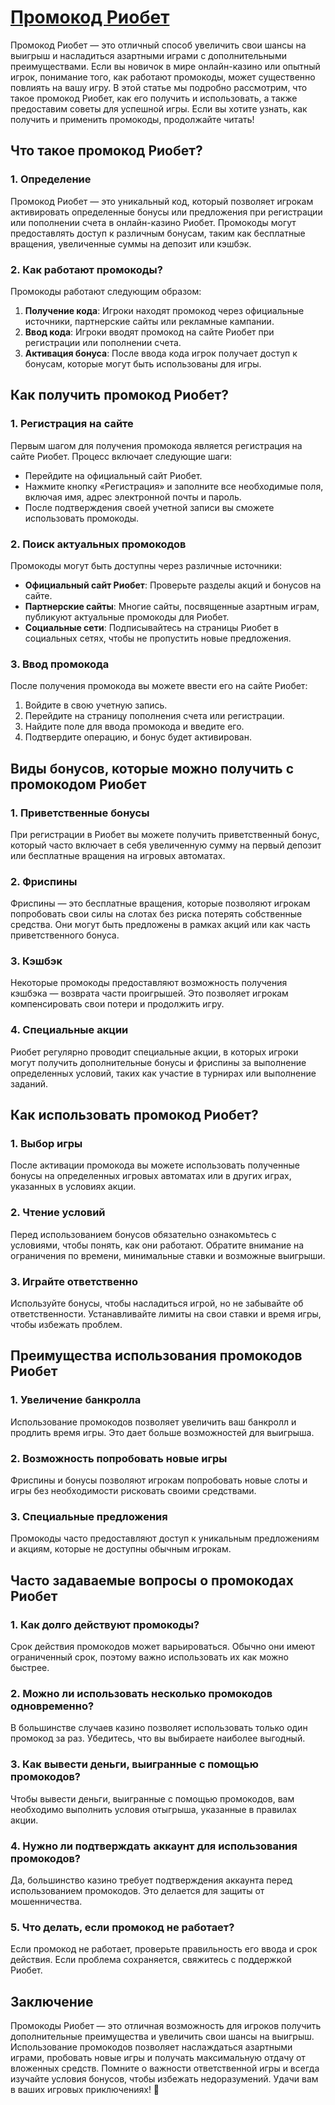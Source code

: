 # [Промокод Риобет](https://brandplay.link/TnjsxFvH)

Промокод Риобет — это отличный способ увеличить свои шансы на выигрыш и насладиться азартными играми с дополнительными преимуществами. Если вы новичок в мире онлайн-казино или опытный игрок, понимание того, как работают промокоды, может существенно повлиять на вашу игру. В этой статье мы подробно рассмотрим, что такое промокод Риобет, как его получить и использовать, а также предоставим советы для успешной игры. Если вы хотите узнать, как получить и применить промокоды, продолжайте читать!

## Что такое промокод Риобет?

### 1. Определение

Промокод Риобет — это уникальный код, который позволяет игрокам активировать определенные бонусы или предложения при регистрации или пополнении счета в онлайн-казино Риобет. Промокоды могут предоставлять доступ к различным бонусам, таким как бесплатные вращения, увеличенные суммы на депозит или кэшбэк.

### 2. Как работают промокоды?

Промокоды работают следующим образом:

1. **Получение кода**: Игроки находят промокод через официальные источники, партнерские сайты или рекламные кампании.
2. **Ввод кода**: Игроки вводят промокод на сайте Риобет при регистрации или пополнении счета.
3. **Активация бонуса**: После ввода кода игрок получает доступ к бонусам, которые могут быть использованы для игры.

## Как получить промокод Риобет?

### 1. Регистрация на сайте

Первым шагом для получения промокода является регистрация на сайте Риобет. Процесс включает следующие шаги:

* Перейдите на официальный сайт Риобет.
* Нажмите кнопку «Регистрация» и заполните все необходимые поля, включая имя, адрес электронной почты и пароль.
* После подтверждения своей учетной записи вы сможете использовать промокоды.

### 2. Поиск актуальных промокодов

Промокоды могут быть доступны через различные источники:

* **Официальный сайт Риобет**: Проверьте разделы акций и бонусов на сайте.
* **Партнерские сайты**: Многие сайты, посвященные азартным играм, публикуют актуальные промокоды для Риобет.
* **Социальные сети**: Подписывайтесь на страницы Риобет в социальных сетях, чтобы не пропустить новые предложения.

### 3. Ввод промокода

После получения промокода вы можете ввести его на сайте Риобет:

1. Войдите в свою учетную запись.
2. Перейдите на страницу пополнения счета или регистрации.
3. Найдите поле для ввода промокода и введите его.
4. Подтвердите операцию, и бонус будет активирован.

## Виды бонусов, которые можно получить с промокодом Риобет

### 1. Приветственные бонусы

При регистрации в Риобет вы можете получить приветственный бонус, который часто включает в себя увеличенную сумму на первый депозит или бесплатные вращения на игровых автоматах.

### 2. Фриспины

Фриспины — это бесплатные вращения, которые позволяют игрокам попробовать свои силы на слотах без риска потерять собственные средства. Они могут быть предложены в рамках акций или как часть приветственного бонуса.

### 3. Кэшбэк

Некоторые промокоды предоставляют возможность получения кэшбэка — возврата части проигрышей. Это позволяет игрокам компенсировать свои потери и продолжить игру.

### 4. Специальные акции

Риобет регулярно проводит специальные акции, в которых игроки могут получить дополнительные бонусы и фриспины за выполнение определенных условий, таких как участие в турнирах или выполнение заданий.

## Как использовать промокод Риобет?

### 1. Выбор игры

После активации промокода вы можете использовать полученные бонусы на определенных игровых автоматах или в других играх, указанных в условиях акции.

### 2. Чтение условий

Перед использованием бонусов обязательно ознакомьтесь с условиями, чтобы понять, как они работают. Обратите внимание на ограничения по времени, минимальные ставки и возможные выигрыши.

### 3. Играйте ответственно

Используйте бонусы, чтобы насладиться игрой, но не забывайте об ответственности. Устанавливайте лимиты на свои ставки и время игры, чтобы избежать проблем.

## Преимущества использования промокодов Риобет

### 1. Увеличение банкролла

Использование промокодов позволяет увеличить ваш банкролл и продлить время игры. Это дает больше возможностей для выигрыша.

### 2. Возможность попробовать новые игры

Фриспины и бонусы позволяют игрокам попробовать новые слоты и игры без необходимости рисковать своими средствами.

### 3. Специальные предложения

Промокоды часто предоставляют доступ к уникальным предложениям и акциям, которые не доступны обычным игрокам.

## Часто задаваемые вопросы о промокодах Риобет

### 1. Как долго действуют промокоды?

Срок действия промокодов может варьироваться. Обычно они имеют ограниченный срок, поэтому важно использовать их как можно быстрее.

### 2. Можно ли использовать несколько промокодов одновременно?

В большинстве случаев казино позволяет использовать только один промокод за раз. Убедитесь, что вы выбираете наиболее выгодный.

### 3. Как вывести деньги, выигранные с помощью промокодов?

Чтобы вывести деньги, выигранные с помощью промокодов, вам необходимо выполнить условия отыгрыша, указанные в правилах акции.

### 4. Нужно ли подтверждать аккаунт для использования промокодов?

Да, большинство казино требует подтверждения аккаунта перед использованием промокодов. Это делается для защиты от мошенничества.

### 5. Что делать, если промокод не работает?

Если промокод не работает, проверьте правильность его ввода и срок действия. Если проблема сохраняется, свяжитесь с поддержкой Риобет.

## Заключение

Промокоды Риобет — это отличная возможность для игроков получить дополнительные преимущества и увеличить свои шансы на выигрыш. Использование промокодов позволяет наслаждаться азартными играми, пробовать новые игры и получать максимальную отдачу от вложенных средств. Помните о важности ответственной игры и всегда изучайте условия бонусов, чтобы избежать недоразумений. Удачи вам в ваших игровых приключениях! 🎊
